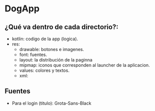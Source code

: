 # DogApp
## ¿Qué va dentro de cada directorio?:
- kotlin: codigo de la app (logica).
- res:
  - drawable: botones e imagenes.
  - font: fuentes.
  - layout: la distribución de la paginna
  - mipmap: iconos que corresponden al launcher de la aplicacion.
  - values: colores y textos.
  - xml: 
## Fuentes
- Para el login (titulo): Grota-Sans-Black 
